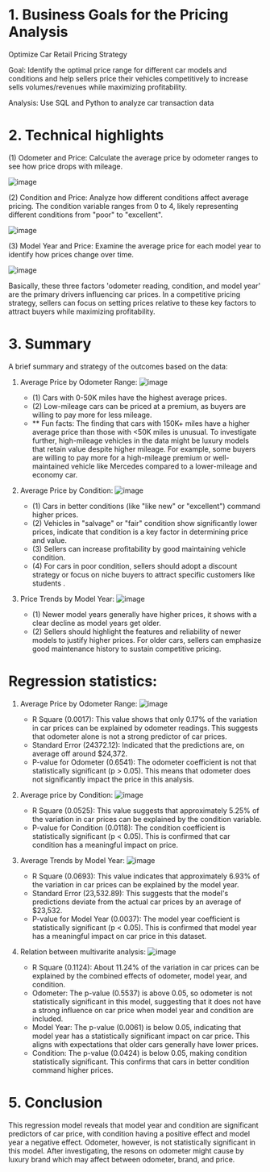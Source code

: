 
# 1.	Business Goals for the Pricing Analysis
Optimize Car Retail Pricing Strategy

Goal: Identify the optimal price range for different car models and conditions and help sellers price their vehicles competitively to increase sells volumes/revenues while maximizing profitability.

Analysis: Use SQL and Python to analyze car transaction data


# 2.	Technical highlights

(1)	Odometer and Price:
Calculate the average price by odometer ranges to see how price drops with mileage.

![image](https://github.com/user-attachments/assets/69d168d5-700c-4233-950f-756a36ba3d0e)


(2)	Condition and Price:
Analyze how different conditions affect average pricing. The condition variable ranges from 0 to 4, likely representing different conditions from "poor" to "excellent".

![image](https://github.com/user-attachments/assets/e6243595-b881-4132-a3e5-edba6019dec7)


(3)	Model Year and Price:
Examine the average price for each model year to identify how prices change over time.

![image](https://github.com/user-attachments/assets/70ed8e80-b8cb-4476-8be1-5b6ec2f5ff78)


Basically, these three factors 'odometer reading, condition, and model year' are the primary drivers influencing car prices. In a competitive pricing strategy, sellers can focus on setting prices relative to these key factors to attract buyers while maximizing profitability.

# 3.	Summary

A brief summary and strategy of the outcomes based on the data:

1. Average Price by Odometer Range:
   ![image](https://github.com/user-attachments/assets/fd2159df-7e0d-4d3e-b6a5-b918f45b8ba7)

   - (1) Cars with 0-50K miles have the highest average prices.
   - (2) Low-mileage cars can be priced at a premium, as buyers are willing to pay more for less mileage.
   - ** Fun facts: The finding that cars with 150K+ miles have a higher average price than those with <50K miles is unusual. To investigate further, high-mileage vehicles in the data might be luxury models that retain value despite higher mileage. For example, some buyers are willing to pay more for a high-mileage premium or well-maintained vehicle like Mercedes compared to a lower-mileage and economy car.

2. Average Price by Condition:
   ![image](https://github.com/user-attachments/assets/ffa43cca-da04-40ae-ba33-1ee0cd19941c)

   - (1) Cars in better conditions (like "like new" or "excellent") command higher prices.
   - (2) Vehicles in "salvage" or "fair" condition show significantly lower prices, indicate that condition is a key factor in determining price and value.
   - (3) Sellers can increase profitability by good maintaining vehicle condition.
   - (4) For cars in poor condition, sellers should adopt a discount strategy or focus on niche buyers to attract specific customers like students .

3. Price Trends by Model Year:
   ![image](https://github.com/user-attachments/assets/752d59b8-439c-4e82-a70c-20692ba4471d)

   - (1) Newer model years generally have higher prices, it shows with a clear decline as model years get older.
   - (2) Sellers should highlight the features and reliability of newer models to justify higher prices. For older cars, sellers can emphasize good maintenance history to sustain competitive pricing.

# Regression statistics:
1. Average Price by Odometer Range:
   ![image](https://github.com/user-attachments/assets/3689a50b-d919-4fb5-af9e-86ac4a512906)
   
   - R Square (0.0017): This value shows that only 0.17% of the variation in car prices can be explained by odometer readings. This suggests that odometer alone is not a strong predictor of car prices.
   - Standard Error (24372.12): Indicated that the predictions are, on average off around $24,372.
   - P-value for Odometer (0.6541): The odometer coefficient is not that statistically significant (p > 0.05). This means that odometer does not significantly impact the price in this analysis.

3. Average price by Condition:
   ![image](https://github.com/user-attachments/assets/2cbdf0ea-b50a-4cd6-a56c-172e3952c95b)

   - R Square (0.0525): This value suggests that approximately 5.25% of the variation in car prices can be explained by the condition variable.
   - P-value for Condition (0.0118): The condition coefficient is statistically significant (p < 0.05). This is confirmed that car condition has a meaningful impact on price.

4. Average Trends by Model Year:
   ![image](https://github.com/user-attachments/assets/29d2fb39-243e-4a79-9b60-b1cb5e230e4b)

   - R Square (0.0693): This value indicates that approximately 6.93% of the variation in car prices can be explained by the model year. 
   - Standard Error (23,532.89): This suggests that the model's predictions deviate from the actual car prices by an average of $23,532.
   - P-value for Model Year (0.0037): The model year coefficient is statistically significant (p < 0.05). This is confirmed that model year has a meaningful impact on car price in this dataset.

5. Relation between multivarite analysis:
   ![image](https://github.com/user-attachments/assets/751a574b-cb47-4b48-8ec4-f960607ce99f)

   - R Square (0.1124): About 11.24% of the variation in car prices can be explained by the combined effects of odometer, model year, and condition.
   - Odometer: The p-value (0.5537) is above 0.05, so odometer is not statistically significant in this model, suggesting that it does not have a strong influence on car price when model year and condition are included.
   - Model Year: The p-value (0.0061) is below 0.05, indicating that model year has a statistically significant impact on car price. This aligns with expectations that older cars generally have lower prices.
   - Condition: The p-value (0.0424) is below 0.05, making condition statistically significant. This confirms that cars in better condition command higher prices.
  

# 5. Conclusion
This regression model reveals that model year and condition are significant predictors of car price, with condition having a positive effect and model year a negative effect. Odometer, however, is not statistically significant in this model. After investigating, the resons on odometer might cause by luxury brand which may affect between odometer, brand, and price.
